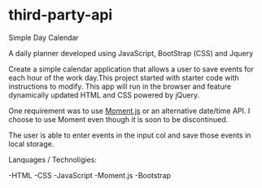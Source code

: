# third-party-api

Simple Day Calendar

A daily planner developed using JavaScript, BootStrap (CSS) and Jquery

Create a simple calendar application that allows a user to save events for each hour of the work day.This project started with starter code with instructions to modify. This app will run in the browser and feature dynamically updated HTML and CSS powered by jQuery.

One requirement was to use [Moment.js](https://momentjs.com/) or an alternative date/time API. I choose to use Moment even though it is soon to be discontinued.

The user is able to enter events in the input col and save those events in local storage. 


Lanquages / Technoligies:

-HTML
-CSS
-JavaScript
-Moment.js
-Bootstrap
